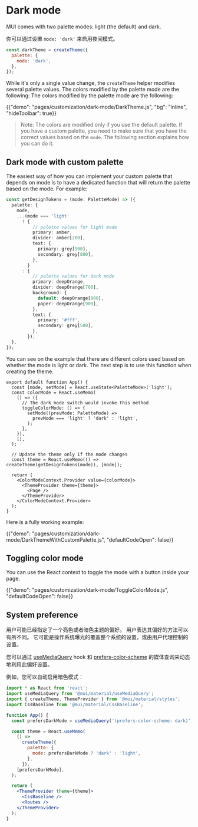 # Dark mode

<p class="description">MUI comes with two palette modes: light (the default) and dark.</p>

你可以通过设置 `mode: 'dark'` 来启用夜间模式。

```js
const darkTheme = createTheme({
  palette: {
    mode: 'dark',
  },
});
```

While it's only a single value change, the `createTheme` helper modifies several palette values. The colors modified by the palette mode are the following: The colors modified by the palette mode are the following:

{{"demo": "pages/customization/dark-mode/DarkTheme.js", "bg": "inline", "hideToolbar": true}}

> Note: The colors are modified only if you use the default palette. If you have a custom palette, you need to make sure that you have the correct values based on the `mode`. The following section explains how you can do it.

## Dark mode with custom palette

The easiest way of how you can implement your custom palette that depends on mode is to have a dedicated function that will return the palette based on the mode. For example:

```ts
const getDesignTokens = (mode: PaletteMode) => ({
  palette: {
    mode,
    ...(mode === 'light'
      ? {
          // palette values for light mode
          primary: amber,
          divider: amber[200],
          text: {
            primary: grey[900],
            secondary: grey[800],
          },
        }
      : {
          // palette values for dark mode
          primary: deepOrange,
          divider: deepOrange[700],
          background: {
            default: deepOrange[900],
            paper: deepOrange[900],
          },
          text: {
            primary: '#fff',
            secondary: grey[500],
          },
        }),
  },
});
```

You can see on the example that there are different colors used based on whether the mode is light or dark. The next step is to use this function when creating the theme.

```tsx
export default function App() {
  const [mode, setMode] = React.useState<PaletteMode>('light');
  const colorMode = React.useMemo(
    () => ({
      // The dark mode switch would invoke this method
      toggleColorMode: () => {
        setMode((prevMode: PaletteMode) =>
          prevMode === 'light' ? 'dark' : 'light',
        );
      },
    }),
    [],
  );

  // Update the theme only if the mode changes
  const theme = React.useMemo(() => createTheme(getDesignTokens(mode)), [mode]);

  return (
    <ColorModeContext.Provider value={colorMode}>
      <ThemeProvider theme={theme}>
        <Page />
      </ThemeProvider>
    </ColorModeContext.Provider>
  );
}
```

Here is a fully working example:

{{"demo": "pages/customization/dark-mode/DarkThemeWithCustomPalette.js", "defaultCodeOpen": false}}

## Toggling color mode

You can use the React context to toggle the mode with a button inside your page.

{{"demo": "pages/customization/dark-mode/ToggleColorMode.js", "defaultCodeOpen": false}}

## System preference

用户可能已经指定了一个亮色或者暗色主题的偏好。 用户表达其偏好的方法可以有所不同。 它可能是操作系统曝光的覆盖整个系统的设置，或由用户代理控制的设置。

您可以通过 [useMediaQuery](/components/use-media-query/) hook 和 [prefers-color-scheme](https://developer.mozilla.org/en-US/docs/Web/CSS/@media/prefers-color-scheme) 的媒体查询来动态地利用此偏好设置。

例如，您可以自动启用暗色模式：

```jsx
import * as React from 'react';
import useMediaQuery from '@mui/material/useMediaQuery';
import { createTheme, ThemeProvider } from '@mui/material/styles';
import CssBaseline from '@mui/material/CssBaseline';

function App() {
  const prefersDarkMode = useMediaQuery('(prefers-color-scheme: dark)');

  const theme = React.useMemo(
    () =>
      createTheme({
        palette: {
          mode: prefersDarkMode ? 'dark' : 'light',
        },
      }),
    [prefersDarkMode],
  );

  return (
    <ThemeProvider theme={theme}>
      <CssBaseline />
      <Routes />
    </ThemeProvider>
  );
}
```
